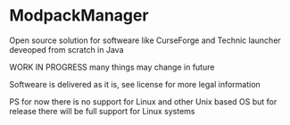 # ModpackManager
Open source solution for softweare like CurseForge and Technic launcher deveoped from scratch in Java

WORK IN PROGRESS many things may change in future

Softweare is delivered as it is, see license for more legal information

PS for now there is no support for Linux and other Unix based OS but for release there will be full support for Linux systems

